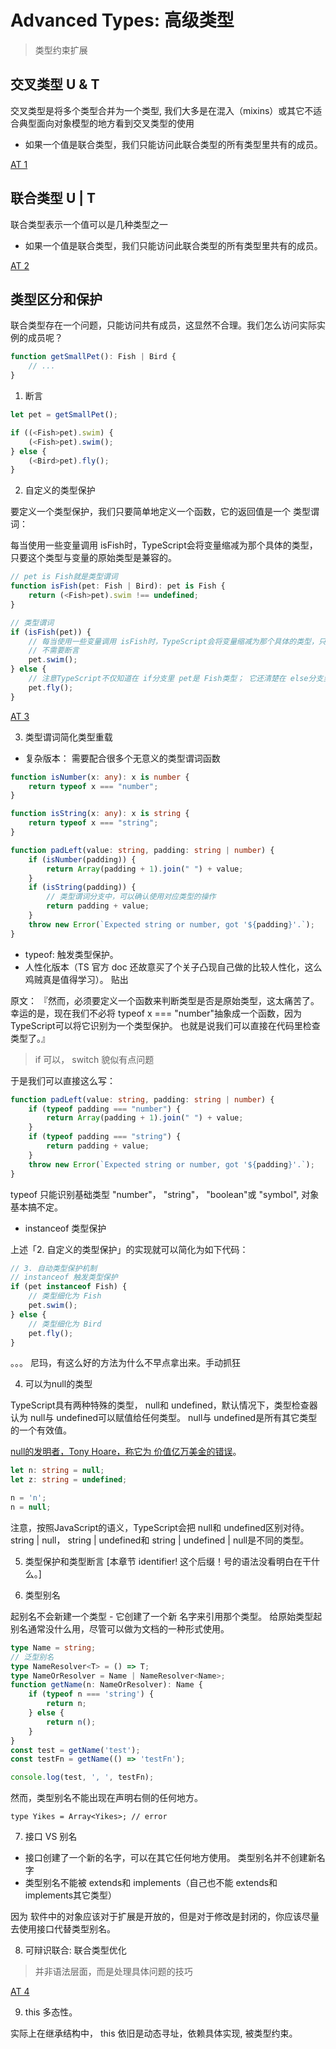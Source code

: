 # Advanced Types: 高级类型

> 类型约束扩展


## 交叉类型 U & T

交叉类型是将多个类型合并为一个类型, 我们大多是在混入（mixins）或其它不适合典型面向对象模型的地方看到交叉类型的使用

- 如果一个值是联合类型，我们只能访问此联合类型的所有类型里共有的成员。

[AT 1](./code/AT/at.1.ts)


## 联合类型 U | T

联合类型表示一个值可以是几种类型之一

- 如果一个值是联合类型，我们只能访问此联合类型的所有类型里共有的成员。

[AT 2](./code/AT/at.2.ts)


## 类型区分和保护

联合类型存在一个问题，只能访问共有成员，这显然不合理。我们怎么访问实际实例的成员呢？

```typescript
function getSmallPet(): Fish | Bird {
    // ...
}
```

1. 断言
```typescript
let pet = getSmallPet();

if ((<Fish>pet).swim) {
    (<Fish>pet).swim();
} else {
    (<Bird>pet).fly();
}
```

2. 自定义的类型保护

要定义一个类型保护，我们只要简单地定义一个函数，它的返回值是一个 类型谓词：

每当使用一些变量调用 isFish时，TypeScript会将变量缩减为那个具体的类型，只要这个类型与变量的原始类型是兼容的。


```typescript
// pet is Fish就是类型谓词
function isFish(pet: Fish | Bird): pet is Fish {
    return (<Fish>pet).swim !== undefined;
}

// 类型谓词
if (isFish(pet)) {
    // 每当使用一些变量调用 isFish时，TypeScript会将变量缩减为那个具体的类型，只个类型与变量的原始类型是兼容的。
    // 不需要断言
    pet.swim();
} else {
    // 注意TypeScript不仅知道在 if分支里 pet是 Fish类型； 它还清楚在 else分支里，一定 不是 Fish类型，一定是 Bird类型。
    pet.fly();
}
```

[AT 3](./code/AT/at.3.ts)


3.  类型谓词简化类型重载

- 复杂版本： 需要配合很多个无意义的类型谓词函数

```typescript
function isNumber(x: any): x is number {
    return typeof x === "number";
}

function isString(x: any): x is string {
    return typeof x === "string";
}

function padLeft(value: string, padding: string | number) {
    if (isNumber(padding)) {
        return Array(padding + 1).join(" ") + value;
    }
    if (isString(padding)) {
        // 类型谓词分支中，可以确认使用对应类型的操作
        return padding + value;
    }
    throw new Error(`Expected string or number, got '${padding}'.`);
}
```

- typeof: 触发类型保护。
- 人性化版本（TS 官方 doc 还故意买了个关子凸现自己做的比较人性化，这么鸡贼真是值得学习）。 贴出

原文：
『然而，必须要定义一个函数来判断类型是否是原始类型，这太痛苦了。 幸运的是，现在我们不必将 typeof x === "number"抽象成一个函数，因为TypeScript可以将它识别为一个类型保护。 也就是说我们可以直接在代码里检查类型了。』

> if 可以， switch 貌似有点问题

于是我们可以直接这么写：
```typescript
function padLeft(value: string, padding: string | number) {
    if (typeof padding === "number") {
        return Array(padding + 1).join(" ") + value;
    }
    if (typeof padding === "string") {
        return padding + value;
    }
    throw new Error(`Expected string or number, got '${padding}'.`);
}
```
typeof 只能识别基础类型 "number"， "string"， "boolean"或 "symbol", 对象基本搞不定。

- instanceof 类型保护

上述「2. 自定义的类型保护」的实现就可以简化为如下代码：
```typescript
// 3. 自动类型保护机制
// instanceof 触发类型保护
if (pet instanceof Fish) {
    // 类型细化为 Fish
    pet.swim();
} else {
    // 类型细化为 Bird
    pet.fly();
}
```

。。。 尼玛，有这么好的方法为什么不早点拿出来。手动抓狂


4. 可以为null的类型

TypeScript具有两种特殊的类型， null和 undefined，默认情况下，类型检查器认为 null与 undefined可以赋值给任何类型。 null与 undefined是所有其它类型的一个有效值。

[null的发明者，Tony Hoare，称它为 价值亿万美金的错误](https://en.wikipedia.org/wiki/Null_pointer#History)。

```typescript
let n: string = null;
let z: string = undefined;

n = 'n';
n = null;
```

注意，按照JavaScript的语义，TypeScript会把 null和 undefined区别对待。 string | null， string | undefined和 string | undefined | null是不同的类型。

5. 类型保护和类型断言 [本章节 identifier! 这个后缀！号的语法没看明白在干什么。]

6. 类型别名

起别名不会新建一个类型 - 它创建了一个新 名字来引用那个类型。 给原始类型起别名通常没什么用，尽管可以做为文档的一种形式使用。

```typescript
type Name = string;
// 泛型别名
type NameResolver<T> = () => T;
type NameOrResolver = Name | NameResolver<Name>;
function getName(n: NameOrResolver): Name {
    if (typeof n === 'string') {
        return n;
    } else {
        return n();
    }
}
const test = getName('test');
const testFn = getName(() => 'testFn');

console.log(test, ', ', testFn);
```

然而，类型别名不能出现在声明右侧的任何地方。

`type Yikes = Array<Yikes>; // error`

7. 接口 VS 别名

- 接口创建了一个新的名字，可以在其它任何地方使用。 类型别名并不创建新名字
- 类型别名不能被 extends和 implements（自己也不能 extends和 implements其它类型）

因为 软件中的对象应该对于扩展是开放的，但是对于修改是封闭的，你应该尽量去使用接口代替类型别名。

8. 可辩识联合: 联合类型优化

> 并非语法层面，而是处理具体问题的技巧

[AT 4](./code/AT/at.4.ts)

9. this 多态性。

实际上在继承结构中， this 依旧是动态寻址，依赖具体实现, 被类型约束。
